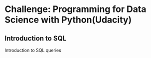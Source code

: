 # Challenge: Programming for Data Science with Python(Udacity)
## Introduction to SQL
Introduction to SQL queries
